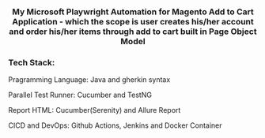 <h3 align="center">My Microsoft Playwright Automation for Magento Add to Cart Application - which the scope is user creates his/her account and order his/her items through add to cart built in Page Object Model</h3>


<h3 align="left">Tech Stack:</h3>
Pragramming Language: Java and gherkin syntax

Parallel Test Runner: Cucumber and TestNG

Report HTML: Cucumber(Serenity) and Allure Report

CICD and DevOps: Github Actions, Jenkins and Docker Container

